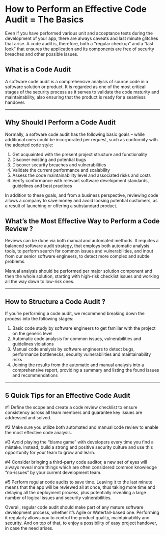 
<!-- https://www.exaud.com/how-to-perform-code-audit/ -->

# How to Perform an Effective Code Audit = The Basics

Even if you have performed various unit and acceptance tests during the development of your app, there are always caveats and last minute glitches that arise. A code audit is, therefore, both a “regular checkup” and a “last look” that ensures the application and its components are free of security breaches and other possible issues.
 
## What is a Code Audit

A software code audit is a comprehensive analysis of source code in a software solution or product. It is regarded as one of the most critical stages of the security process as it serves to validate the code maturity and maintainability, also ensuring that the product is ready for a seamless handover.

---

## Why Should I Perform a Code Audit

Normally, a software code audit has the following basic goals – while additional ones could be incorporated per request, such as conformity with the adopted code style:

1. Get acquainted with the present project structure and functionality
2. Discover existing and potential bugs
3. Discover security breaches and vulnerabilities
4. Validate the current performance and scalability
5. Assess the code maintainability level and associated risks and costs
6. Verify conformance with relevant software development standards, guidelines and best practices

In addition to these goals, and from a business perspective, reviewing code allows a company to save money and avoid loosing potential customers, as a result of launching or offering a substandard product.

## What’s the Most Effective Way to Perform a Code Review ?

Reviews can be done via both manual and automated methods. It requites a balanced software audit strategy, that employs both automatic analysis tools, to perform search for common issues and vulnerabilities, and input from our senior software engineers, to detect more complex and subtle problems.

Manual analysis should be performed per major solution component and then the whole solution, starting with high-risk checklist issues and working all the way down to low-risk ones.

---

## How to Structure a Code Audit ?

If you’re performing a code audit, we recommend breaking down the process into the following stages:

1. Basic code study by software engineers to get familiar with the project on the generic level
2. Automatic code analysis for common issues, vulnerabilities and guidelines violations
3. Manual code analysis by software engineers to detect bugs, performance bottlenecks, security vulnerabilities and maintainability risks
4. Joining the results from the automatic and manual analysis into a comprehensive report, providing a summary and listing the found issues and recommendations

---

## 5 Quick Tips for an Effective Code Audit

#1 Define the scope and create a code review checklist to ensure consistency across all team members and guarantee key issues are addressed and solved.

#2 Make sure you utilize both automated and manual code review to enable the most effective code analysis.

#3 Avoid playing the “blame game” with developers every time you find a mistake. Instead, build a strong and positive security culture and use this opportunity for your team to grow and learn.

#4 Consider bringing a third-party code auditor, a new set of eyes will always reveal more things which are often considered common knowledge “no-issues” by your current development team.

#5 Perform regular code audits to save time. Leaving it to the last minute means that the app will be reviewed all at once, thus taking more time and delaying all the deployment process, plus potentially revealing a large number of logical issues and security vulnerabilities.

Overall, regular code audit should make part of any mature software development process, whether it’s Agile or Waterfall-based one. Performing it regularly allows you to control the product quality, maintainability and security. And on top of that, to enjoy a possibility of easy project handover, in case the need arises.
